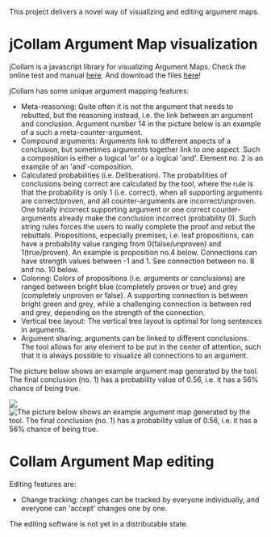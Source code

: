 This project delivers a novel way of visualizing and editing argument maps.

# jCollam Argument Map visualization #

jCollam is a javascript library for visualizing Argument Maps. Check the online test and manual [here](../master/www/jCollam/jCollamTest.html). And download the files [here](../../archive/master.zip)!

jCollam has some unique argument mapping features:

  * Meta-reasoning: Quite often it is not the argument that needs to rebutted, but the reasoning instead, i.e. the link between an argument and conclusion. Argument number 14 in the picture below is an example of a such a meta-counter-argument.
  * Compound arguments: Arguments link to different aspects of a conclusion, but sometimes arguments together link to one aspect. Such a composition is either a logical 'or' or a logical 'and'. Element no. 2 is an example of an 'and'-composition.
  * Calculated probabilities (i.e. Deliberation). The probabilities of conclusions being correct are calculated by the tool, where the rule is that the probability is only 1 (i.e. correct), when all supporting arguments are correct/proven, and all counter-arguments are incorrect/unproven. One totally incorrect supporting argument or one correct counter-arguments already make the conclusion incorrect (probability 0). Such string rules forces the users to really complete the proof and rebut the rebuttals. Propositions, especially premises, i.e. leaf propositions, can have a probability value ranging from  0(false/unproven) and 1(true/proven). An example is proposition no.4 below. Connections can have strength values between -1 and 1. See connection between no. 8 and no. 10 below.
  * Coloring: Colors of propositions (i.e. arguments or conclusions) are ranged between bright blue (completely proven or true) and grey (completely unproven or false). A supporting connection is between bright green and grey, while a challenging connection is between red and grey, depending on the strength of the connection.
  * Vertical tree layout: The vertical tree layout is optimal for long sentences in arguments.
  * Argument sharing: arguments can be linked to different conclusions. The tool allows for any element to be put in the center of attention, such that it is always possible to visualize all connections to an argument.

The picture below shows an example argument map generated by the tool. The final conclusion (no. 1) has a probability value of 0.56, i.e. it has a 56% chance of being true.

<img src='https://collam.googlecode.com/svn/trunk/explanation.png'></img>
![The picture below shows an example argument map generated by the tool. The final conclusion (no. 1) has a probability value of 0.56, i.e. it has a 56% chance of being true.](../collam/explanation.png)

# Collam Argument Map editing #
Editing features are:
  * Change tracking: changes can be tracked by everyone individually, and everyone can 'accept' changes one by one.

The editing software is not yet in a distributable state.